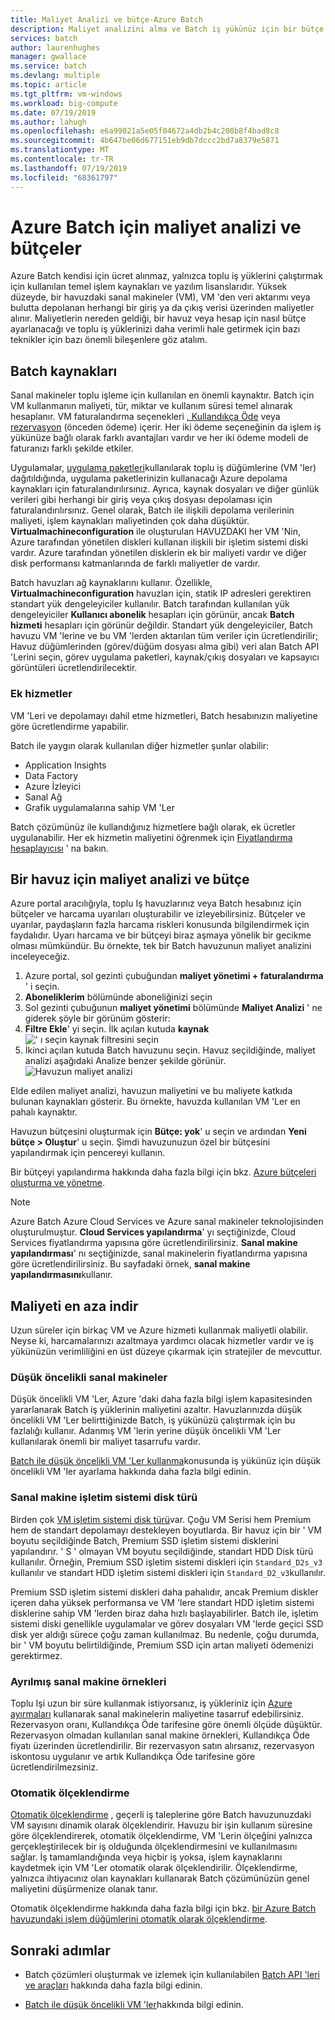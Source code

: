 ```yaml
---
title: Maliyet Analizi ve bütçe-Azure Batch
description: Maliyet analizini alma ve Batch iş yükünüz için bir bütçe ayarlama hakkında bilgi edinin.
services: batch
author: laurenhughes
manager: gwallace
ms.service: batch
ms.devlang: multiple
ms.topic: article
ms.tgt_pltfrm: vm-windows
ms.workload: big-compute
ms.date: 07/19/2019
ms.author: lahugh
ms.openlocfilehash: e6a99021a5e05f04672a4db2b4c208b8f4bad8c8
ms.sourcegitcommit: 4b647be06d677151eb9db7dccc2bd7a8379e5871
ms.translationtype: MT
ms.contentlocale: tr-TR
ms.lasthandoff: 07/19/2019
ms.locfileid: "68361797"
---
```

# <a name="cost-analysis-and-budgets-for-azure-batch"></a>Azure Batch için maliyet analizi ve bütçeler

Azure Batch kendisi için ücret alınmaz, yalnızca toplu iş yüklerini çalıştırmak için kullanılan temel işlem kaynakları ve yazılım lisanslarıdır. Yüksek düzeyde, bir havuzdaki sanal makineler (VM), VM 'den veri aktarımı veya bulutta depolanan herhangi bir giriş ya da çıkış verisi üzerinden maliyetler alınır. Maliyetlerin nereden geldiği, bir havuz veya hesap için nasıl bütçe ayarlanacağı ve toplu iş yüklerinizi daha verimli hale getirmek için bazı teknikler için bazı önemli bileşenlere göz atalım.

## <a name="batch-resources"></a>Batch kaynakları

Sanal makineler toplu işleme için kullanılan en önemli kaynaktır. Batch için VM kullanmanın maliyeti, tür, miktar ve kullanım süresi temel alınarak hesaplanır. VM faturalandırma seçenekleri [, Kullandıkça Öde](https://azure.microsoft.com/offers/ms-azr-0003p/) veya [rezervasyon](../billing/billing-save-compute-costs-reservations.md) (önceden ödeme) içerir. Her iki ödeme seçeneğinin da işlem iş yükünüze bağlı olarak farklı avantajları vardır ve her iki ödeme modeli de faturanızı farklı şekilde etkiler.

Uygulamalar, [uygulama paketleri](batch-application-packages.md)kullanılarak toplu iş düğümlerine (VM 'ler) dağıtıldığında, uygulama paketlerinizin kullanacağı Azure depolama kaynakları için faturalandırılırsınız. Ayrıca, kaynak dosyaları ve diğer günlük verileri gibi herhangi bir giriş veya çıkış dosyası depolaması için faturalandırılırsınız. Genel olarak, Batch ile ilişkili depolama verilerinin maliyeti, işlem kaynakları maliyetinden çok daha düşüktür. **Virtualmachineconfiguration** ile oluşturulan HAVUZDAKI her VM 'Nin, Azure tarafından yönetilen diskleri kullanan ilişkili bir işletim sistemi diski vardır. Azure tarafından yönetilen disklerin ek bir maliyeti vardır ve diğer disk performansı katmanlarında de farklı maliyetler de vardır.

Batch havuzları ağ kaynaklarını kullanır. Özellikle, **Virtualmachineconfiguration** havuzları için, statik IP adresleri gerektiren standart yük dengeleyiciler kullanılır. Batch tarafından kullanılan yük dengeleyiciler **Kullanıcı abonelik** hesapları için görünür, ancak **Batch hizmeti** hesapları için görünür değildir. Standart yük dengeleyiciler, Batch havuzu VM 'lerine ve bu VM 'lerden aktarılan tüm veriler için ücretlendirilir; Havuz düğümlerinden (görev/düğüm dosyası alma gibi) veri alan Batch API 'Lerini seçin, görev uygulama paketleri, kaynak/çıkış dosyaları ve kapsayıcı görüntüleri ücretlendirilecektir.

### <a name="additional-services"></a>Ek hizmetler

VM 'Leri ve depolamayı dahil etme hizmetleri, Batch hesabınızın maliyetine göre ücretlendirme yapabilir.

Batch ile yaygın olarak kullanılan diğer hizmetler şunlar olabilir:

- Application Insights
- Data Factory
- Azure İzleyici
- Sanal Ağ
- Grafik uygulamalarına sahip VM 'Ler

Batch çözümünüz ile kullandığınız hizmetlere bağlı olarak, ek ücretler uygulanabilir. Her ek hizmetin maliyetini öğrenmek için [Fiyatlandırma hesaplayıcısı](https://azure.microsoft.com/pricing/calculator/) ' na bakın.

## <a name="cost-analysis-and-budget-for-a-pool"></a>Bir havuz için maliyet analizi ve bütçe

Azure portal aracılığıyla, toplu Iş havuzlarınız veya Batch hesabınız için bütçeler ve harcama uyarıları oluşturabilir ve izleyebilirsiniz. Bütçeler ve uyarılar, paydaşların fazla harcama riskleri konusunda bilgilendirmek için faydalıdır. Uyarı harcama ve bir bütçeyi biraz aşmaya yönelik bir gecikme olması mümkündür. Bu örnekte, tek bir Batch havuzunun maliyet analizini inceleyeceğiz.

1. Azure portal, sol gezinti çubuğundan **maliyet yönetimi + faturalandırma** ' i seçin.
1. **Aboneliklerim** bölümünde aboneliğinizi seçin
1. Sol gezinti çubuğunun **maliyet yönetimi** bölümünde **Maliyet Analizi** ' ne giderek şöyle bir görünüm gösterir:
1. **Filtre Ekle**' yi seçin. İlk açılan kutuda **kaynak** ![' ı seçin kaynak filtresini seçin](./media/batch-budget/resource-filter.png)
1. İkinci açılan kutuda Batch havuzunu seçin. Havuz seçildiğinde, maliyet analizi aşağıdaki Analize benzer şekilde görünür.
    ![Havuzun maliyet analizi](./media/batch-budget/pool-cost-analysis.png)

Elde edilen maliyet analizi, havuzun maliyetini ve bu maliyete katkıda bulunan kaynakları gösterir. Bu örnekte, havuzda kullanılan VM 'Ler en pahalı kaynaktır.

Havuzun bütçesini oluşturmak için **Bütçe: yok**' u seçin ve ardından **Yeni bütçe > Oluştur**' u seçin. Şimdi havuzunuzun özel bir bütçesini yapılandırmak için pencereyi kullanın.

Bir bütçeyi yapılandırma hakkında daha fazla bilgi için bkz. [Azure bütçeleri oluşturma ve yönetme](../cost-management/tutorial-acm-create-budgets.md).

> [!NOTE]
> Azure Batch Azure Cloud Services ve Azure sanal makineler teknolojisinden oluşturulmuştur. **Cloud Services yapılandırma**' yı seçtiğinizde, Cloud Services fiyatlandırma yapısına göre ücretlendirilirsiniz. **Sanal makine yapılandırması**' nı seçtiğinizde, sanal makinelerin fiyatlandırma yapısına göre ücretlendirilirsiniz. Bu sayfadaki örnek, **sanal makine yapılandırmasını**kullanır.

## <a name="minimize-cost"></a>Maliyeti en aza indir

Uzun süreler için birkaç VM ve Azure hizmeti kullanmak maliyetli olabilir. Neyse ki, harcamalarınızı azaltmaya yardımcı olacak hizmetler vardır ve iş yükünüzün verimliliğini en üst düzeye çıkarmak için stratejiler de mevcuttur.

### <a name="low-priority-virtual-machines"></a>Düşük öncelikli sanal makineler

Düşük öncelikli VM 'Ler, Azure 'daki daha fazla bilgi işlem kapasitesinden yararlanarak Batch iş yüklerinin maliyetini azaltır. Havuzlarınızda düşük öncelikli VM 'Ler belirttiğinizde Batch, iş yükünüzü çalıştırmak için bu fazlalığı kullanır. Adanmış VM 'lerin yerine düşük öncelikli VM 'Ler kullanılarak önemli bir maliyet tasarrufu vardır.

[Batch ile düşük öncelikli VM 'Ler kullanma](batch-low-pri-vms.md)konusunda iş yükünüz için düşük öncelikli VM 'ler ayarlama hakkında daha fazla bilgi edinin.

### <a name="virtual-machine-os-disk-type"></a>Sanal makine işletim sistemi disk türü

Birden çok [VM işletim sistemi disk türü](../virtual-machines/windows/disks-types.md)var. Çoğu VM Serisi hem Premium hem de standart depolamayı destekleyen boyutlarda. Bir havuz için bir ' VM boyutu seçildiğinde Batch, Premium SSD işletim sistemi disklerini yapılandırır. ' S ' olmayan VM boyutu seçildiğinde, standart HDD Disk türü kullanılır. Örneğin, Premium SSD işletim sistemi diskleri için `Standard_D2s_v3` kullanılır ve standart HDD işletim sistemi diskleri için `Standard_D2_v3`kullanılır.

Premium SSD işletim sistemi diskleri daha pahalıdır, ancak Premium diskler içeren daha yüksek performansa ve VM 'lere standart HDD işletim sistemi disklerine sahip VM 'lerden biraz daha hızlı başlayabilirler. Batch ile, işletim sistemi diski genellikle uygulamalar ve görev dosyaları VM 'lerde geçici SSD disk yer aldığı sürece çoğu zaman kullanılmaz. Bu nedenle, çoğu durumda, bir ' VM boyutu belirtildiğinde, Premium SSD için artan maliyeti ödemenizi gerektirmez.

### <a name="reserved-virtual-machine-instances"></a>Ayrılmış sanal makine örnekleri

Toplu Işi uzun bir süre kullanmak istiyorsanız, iş yükleriniz için [Azure ayırmaları](../billing/billing-save-compute-costs-reservations.md) kullanarak sanal makinelerin maliyetine tasarruf edebilirsiniz. Rezervasyon oranı, Kullandıkça Öde tarifesine göre önemli ölçüde düşüktür. Rezervasyon olmadan kullanılan sanal makine örnekleri, Kullandıkça Öde fiyatı üzerinden ücretlendirilir. Bir rezervasyon satın alırsanız, rezervasyon iskontosu uygulanır ve artık Kullandıkça Öde tarifesine göre ücretlendirilmezsiniz.

### <a name="automatic-scaling"></a>Otomatik ölçeklendirme

[Otomatik ölçeklendirme](batch-automatic-scaling.md) , geçerli iş taleplerine göre Batch havuzunuzdaki VM sayısını dinamik olarak ölçeklendirir. Havuzu bir işin kullanım süresine göre ölçeklendirerek, otomatik ölçeklendirme, VM 'Lerin ölçeğini yalnızca gerçekleştirilecek bir iş olduğunda ölçeklendirmesini ve kullanılmasını sağlar. İş tamamlandığında veya hiçbir iş yoksa, işlem kaynaklarını kaydetmek için VM 'Ler otomatik olarak ölçeklendirilir. Ölçeklendirme, yalnızca ihtiyacınız olan kaynakları kullanarak Batch çözümünüzün genel maliyetini düşürmenize olanak tanır.

Otomatik ölçeklendirme hakkında daha fazla bilgi için bkz. [bir Azure Batch havuzundaki işlem düğümlerini otomatik olarak ölçeklendirme](batch-automatic-scaling.md).

## <a name="next-steps"></a>Sonraki adımlar

- Batch çözümleri oluşturmak ve izlemek için kullanılabilen [Batch API 'leri ve araçları](batch-apis-tools.md) hakkında daha fazla bilgi edinin.  

- [Batch ile düşük öncelikli VM 'ler](batch-low-pri-vms.md)hakkında bilgi edinin.
